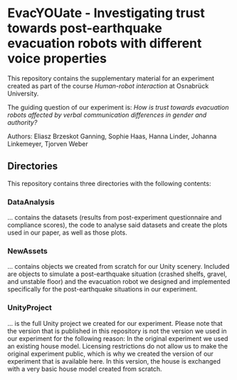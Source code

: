 # EvacYOUate - Investigating trust towards post-earthquake evacuation robots with different voice properties
This repository contains the supplementary material for an experiment created as part of the course *Human-robot interaction* at Osnabrück University.

The guiding question of our experiment is: *How is trust towards evacuation robots affected by verbal communication differences in gender and authority?*

Authors: Eliasz Brzeskot Ganning, Sophie Haas, Hanna Linder, Johanna Linkemeyer, Tjorven Weber

## Directories
This repository contains three directories with the following contents:

### DataAnalysis
... contains the datasets (results from post-experiment questionnaire and compliance scores), the code to analyse said datasets and create the plots used in our paper, as well as those plots.

### NewAssets
... contains objects we created from scratch for our Unity scenery. Included are objects to simulate a post-earthquake situation (crashed shelfs, gravel, and unstable floor) and the evacuation robot we designed and implemented specifically for the post-earthquake situations in our experiment.

### UnityProject
... is the full Unity project we created for our experiment. Please note that the version that is published in this repository is not the version we used in our experiment for the following reason: In the original experiment we used an existing house model. Licensing restrictions do not allow us to make the original experiment public, which is why we created the version of our experiment that is available here. In this version, the house is exchanged with a very basic house model created from scratch.
